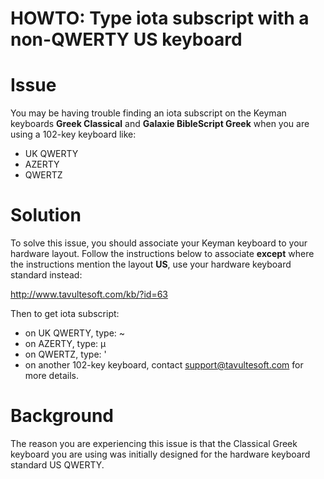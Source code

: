 # HOWTO: Type iota subscript with a non-QWERTY US keyboard 

<h1>Issue</h1>
<p>You may be having trouble finding an iota subscript on the Keyman keyboards <b>Greek Classical</b> and <b>Galaxie BibleScript Greek</b>  when you are using a 102-key keyboard like:</p>
 <ul>
  <li>UK QWERTY</li>
  <li>AZERTY</li>
  <li>QWERTZ</li>
 </ul>

<h1>Solution</h1>
<p>To solve this issue, you should associate your Keyman keyboard to your hardware layout. Follow the instructions below to associate <b>except</b> where the instructions mention the layout  <b>US</b>, use your hardware keyboard standard instead:</p>
<p><a href='http://www.tavultesoft.com/kb/?id=63'>http://www.tavultesoft.com/kb/?id=63</a></p>

<p>Then to get iota subscript: </p>
 <ul>
   <li>on UK QWERTY, type: ~</li>
   <li>on AZERTY, type: µ</li>
   <li>on QWERTZ, type: '</li>
   <li>on another 102-key keyboard, contact <a href='mailto:support@tavultesoft.com'>support@tavultesoft.com</a> for more details.</li>
</ul>

<h1>Background</h1>
<p>The reason you are experiencing this issue is that the Classical Greek keyboard you are using was initially designed for the hardware keyboard standard US QWERTY.</p>

